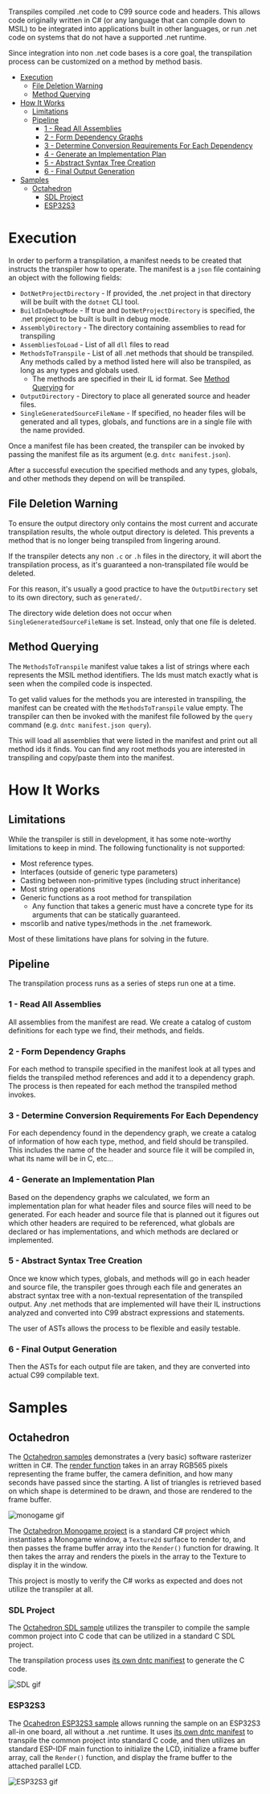 Transpiles compiled .net code to C99 source code and headers. This allows code
originally written in C# (or any language that can compile down to MSIL) to be integrated into
applications built in other languages, or run .net code on systems that do not have a supported
.net runtime.

Since integration into non .net code bases is a core goal, the transpilation process can be
customized on a method by method basis.

<!-- TOC -->
* [Execution](#execution)
  * [File Deletion Warning](#file-deletion-warning)
  * [Method Querying](#method-querying)
* [How It Works](#how-it-works)
  * [Limitations](#limitations)
  * [Pipeline](#pipeline)
    * [1 - Read All Assemblies](#1---read-all-assemblies)
    * [2 - Form Dependency Graphs](#2---form-dependency-graphs)
    * [3 - Determine Conversion Requirements For Each Dependency](#3---determine-conversion-requirements-for-each-dependency)
    * [4 - Generate an Implementation Plan](#4---generate-an-implementation-plan)
    * [5 - Abstract Syntax Tree Creation](#5---abstract-syntax-tree-creation)
    * [6 - Final Output Generation](#6---final-output-generation)
* [Samples](#samples)
  * [Octahedron](#octahedron)
    * [SDL Project](#sdl-project)
    * [ESP32S3](#esp32s3)
<!-- TOC -->

# Execution

In order to perform a transpilation, a manifest needs to be created that instructs the transpiler
how to operate. The manifest is a `json` file containing an object with the following fields:

* `DotNetProjectDirectory` - If provided, the .net project in that directory will be built with the
    `dotnet` CLI tool. 
* `BuildInDebugMode` - If true and `DotNetProjectDirectory` is specified, the .net project to be built
    is built in debug mode.
* `AssemblyDirectory` - The directory containing assemblies to read for transpiling
* `AssembliesToLoad` - List of all `dll` files to read
* `MethodsToTranspile` - List of all .net methods that should be transpiled. Any methods called by a
    method listed here will also be transpiled, as long as any types and globals used.
  * The methods are specified in their IL id format. See [Method Querying](#method-querying) for 
* `OutputDirectory` - Directory to place all generated source and header files.
* `SingleGeneratedSourceFileName` - If specified, no header files will be generated and all types, globals,
    and functions are in a single file with the name provided.

Once a manifest file has been created, the transpiler can be invoked by passing the manifest file as
its argument (e.g. `dntc manifest.json`).

After a successful execution the specified methods and any types, globals, and other methods they depend
on will be transpiled.

## File Deletion Warning

To ensure the output directory only contains the most current and accurate transpilation results, 
the whole output directory is deleted. This prevents a method that is no longer being transpiled
from lingering around.

If the transpiler detects any non `.c` or `.h` files in the directory, it will abort the
transpilation process, as it's guaranteed a non-transpilated file would be deleted.

For this reason, it's usually a good practice to have the `OutputDirectory` set to its own
directory, such as `generated/`.

The directory wide deletion does not occur when `SingleGeneratedSourceFileName` is set. Instead,
only that one file is deleted.

## Method Querying

The `MethodsToTranspile` manifest value takes a list of strings where each represents the MSIL 
method identifiers. The Ids must match exactly what is seen when the compiled code is inspected.

To get valid values for the methods you are interested in transpiling, the manifest can be created
with the `MethodsToTranspile` value empty. The transpiler can then be invoked with the manifest file
followed by the `query` command (e.g. `dntc manifest.json query`). 

This will load all assemblies that were listed in the manifest and print out all method ids it finds.
You can find any root methods you are interested in transpiling and copy/paste them into the manifest.

# How It Works

## Limitations

While the transpiler is still in development, it has some note-worthy limitations to keep in mind.
The following functionality is not supported:

* Most reference types. 
* Interfaces (outside of generic type parameters)
* Casting between non-primitive types (including struct inheritance)
* Most string operations
* Generic functions as a root method for transpilation
  * Any function that takes a generic must have a concrete type for its arguments that can be
    statically guaranteed.
* mscorlib and native types/methods in the .net framework.

Most of these limitations have plans for solving in the future.

## Pipeline

The transpilation process runs as a series of steps run one at a time.

### 1 - Read All Assemblies

All assemblies from the manifest are read. We create a catalog of custom definitions for each 
type we find, their methods, and fields.

### 2 - Form Dependency Graphs

For each method to transpile specified in the manifest look at all types and fields the transpiled 
method references and add it to a dependency graph. The process is then repeated for each method
the transpiled method invokes.

### 3 - Determine Conversion Requirements For Each Dependency

For each dependency found in the dependency graph, we create a catalog of information of how 
each type, method, and field should be transpiled. This includes the name of the header and 
source file it will be compiled in, what its name will be in C, etc...

### 4 - Generate an Implementation Plan

Based on the dependency graphs we calculated, we form an implementation plan for what header
files and source files will need to be generated. For each header and source file that is planned
out it figures out which other headers are required to be referenced, what globals are declared 
or has implementations, and which methods are declared or implemented.

### 5 - Abstract Syntax Tree Creation

Once we know which types, globals, and methods will go in each header and source file, the transpiler
goes through each file and generates an abstract syntax tree with a non-textual representation of
the transpiled output. Any .net methods that are implemented will have their IL instructions analyzed
and converted into C99 abstract expressions and statements.

The user of ASTs allows the process to be flexible and easily testable.

### 6 - Final Output Generation

Then the ASTs for each output file are taken, and they are converted into actual C99 compilable text.

# Samples

## Octahedron

The [Octahedron samples](Samples/Octahedron) demonstrates a (very basic) software rasterizer written 
in C#.  The [render function](Samples/Octahedron/Dntc.Samples.Octahedron.Common/Renderer.cs#L5) 
takes in an array RGB565 pixels representing the frame buffer, the camera definition, and how 
many seconds have passed since the starting. A list of triangles is retrieved based on which
shape is determined to be drawn, and those are rendered to the frame buffer.

![monogame gif](img/octahedron-monogame.gif)

The [Octahedron Monogame project](Samples/Octahedron/Dntc.Samples.Octahedron.Monogame) is a standard
C# project which instantiates a Monogame window, a `Texture2d` surface to render to, and then
passes the frame buffer array into the `Render()` function for drawing. It then takes the array
and renders the pixels in the array to the Texture to display it in the window.

This project is mostly to verify the C# works as expected and does not utilize the transpiler at all.

### SDL Project

The [Octahedron SDL sample](Samples/Octahedron/Octahedron.Sdl) utilizes the transpiler to compile
the sample common project into C code that can be utilized in a standard C SDL project.

The transpilation process uses [its own dntc manifiest](Samples/Octahedron/manifest-sdl.json) to
generate the C code.

![SDL gif](img/octahedron-sdl.gif)

### ESP32S3

The [Ocahedron ESP32S3 sample](Samples/Octahedron/Octahedron.Esp32s3) allows running the sample
on an ESP32S3 all-in one board, all without a .net runtime. It uses 
[its own dntc manifest](Samples/Octahedron/manifest-esp32.json) to transpile the common project into
standard C code, and then utilizes an standard ESP-IDF main function to initialize the LCD, 
initialize a frame buffer array, call the `Render()` function, and display the frame buffer to
the attached parallel LCD.

![ESP32S3 gif](img/octahedron-esp32s3.gif)
